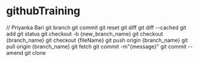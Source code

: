 # githubTraining

// Priyanka Bari
git branch 
git commit 
git reset 
git diff
git diff --cached
git add
git status
git checkout -b {new_branch_name}
git checkout {branch_name}
git checkout {fileName}
git push origin {branch_name}
git pull origin {branch_name}
git fetch
git commit -m"{message}"
git commit --amend
git clone
